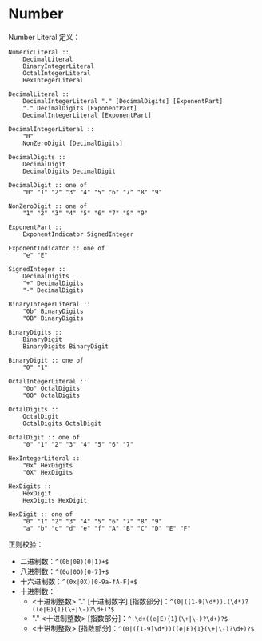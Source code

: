 # Number

Number Literal 定义：

```text
NumericLiteral ::
    DecimalLiteral
    BinaryIntegerLiteral
    OctalIntegerLiteral
    HexIntegerLiteral

DecimalLiteral ::
    DecimalIntegerLiteral "." [DecimalDigits] [ExponentPart]
    "." DecimalDigits [ExponentPart]
    DecimalIntegerLiteral [ExponentPart]

DecimalIntegerLiteral ::
    "0"
    NonZeroDigit [DecimalDigits]

DecimalDigits ::
    DecimalDigit
    DecimalDigits DecimalDigit

DecimalDigit :: one of
    "0" "1" "2" "3" "4" "5" "6" "7" "8" "9"

NonZeroDigit :: one of
    "1" "2" "3" "4" "5" "6" "7" "8" "9"

ExponentPart ::
    ExponentIndicator SignedInteger

ExponentIndicator :: one of
    "e" "E"

SignedInteger ::
    DecimalDigits
    "+" DecimalDigits
    "-" DecimalDigits

BinaryIntegerLiteral ::
    "0b" BinaryDigits
    "0B" BinaryDigits

BinaryDigits ::
    BinaryDigit
    BinaryDigits BinaryDigit

BinaryDigit :: one of
    "0" "1"

OctalIntegerLiteral ::
    "0o" OctalDigits
    "0O" OctalDigits

OctalDigits ::
    OctalDigit
    OctalDigits OctalDigit

OctalDigit :: one of
    "0" "1" "2" "3" "4" "5" "6" "7"

HexIntegerLiteral ::
    "0x" HexDigits
    "0X" HexDigits

HexDigits ::
    HexDigit
    HexDigits HexDigit

HexDigit :: one of
    "0" "1" "2" "3" "4" "5" "6" "7" "8" "9"
    "a" "b" "c" "d" "e" "f" "A" "B" "C" "D" "E" "F"
```

正则校验：

* 二进制数：`^(0b|0B)(0|1)+$` 
* 八进制数：`^(0o|0O)[0-7]+$` 
* 十六进制数：`^(0x|0X)[0-9a-fA-F]+$` 
* 十进制数：
  * &lt;十进制整数&gt; "." \[十进制数字\] \[指数部分\]：`^(0|([1-9]\d*)).(\d*)?((e|E){1}(\+|\-)?\d+)?$` 
  * "." &lt;十进制整数&gt; \[指数部分\]：`^.\d+((e|E){1}(\+|\-)?\d+)?$` 
  * &lt;十进制整数&gt; \[指数部分\]：`^(0|([1-9]\d*))((e|E){1}(\+|\-)?\d+)?$` 

